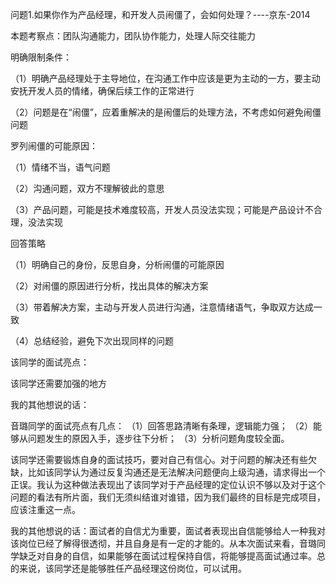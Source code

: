 问题1.如果你作为产品经理，和开发人员闹僵了，会如何处理？----京东-2014

本题考察点：团队沟通能力，团队协作能力，处理人际交往能力

明确限制条件：

（1）明确产品经理处于主导地位，在沟通工作中应该是更为主动的一方，要主动安抚开发人员的情绪，确保后续工作的正常进行

（2）问题是在“闹僵”，应着重解决的是闹僵后的处理方法，不考虑如何避免闹僵问题



罗列闹僵的可能原因：

（1）情绪不当，语气问题

（2）沟通问题，双方不理解彼此的意思

（3）产品问题，可能是技术难度较高，开发人员没法实现；可能是产品设计不合理，没法实现

回答策略

（1）明确自己的身份，反思自身，分析闹僵的可能原因

（2）对闹僵的原因进行分析，找出具体的解决方案

（3）带着解决方案，主动与开发人员进行沟通，注意情绪语气，争取双方达成一致

（4）总结经验，避免下次出现同样的问题


该同学的面试亮点：

该同学还需要加强的地方

我的其他想说的话：

音璐同学的面试亮点有几点：
（1）回答思路清晰有条理，逻辑能力强；
（2）能够从问题发生的原因入手，逐步往下分析；
（3）分析问题角度较全面。

该同学还需要锻炼自身的面试技巧，要对自己有信心。对于问题的解决还有些欠缺，比如该同学认为通过反复沟通还是无法解决问题便向上级沟通，请求得出一个正误。我认为这种做法表现出了该同学对于产品经理的定位认识不够以及对于这个问题的看法有所片面，我们无须纠结谁对谁错，因为我们最终的目标是完成项目，应该注重这一点。

我的其他想说的话：面试者的自信尤为重要，面试者表现出自信能够给人一种我对该岗位已经了解得很透彻，并且自身是有一定的才能的。从本次面试来看，音璐同学缺乏对自身的自信，如果能够在面试过程保持自信，将能够提高面试通过率。总的来说，该同学还是能够胜任产品经理这份岗位，可以试用。



